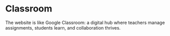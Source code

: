 # Classroom

The website is like Google Classroom: a digital hub where teachers manage assignments, students learn, and collaboration thrives.

